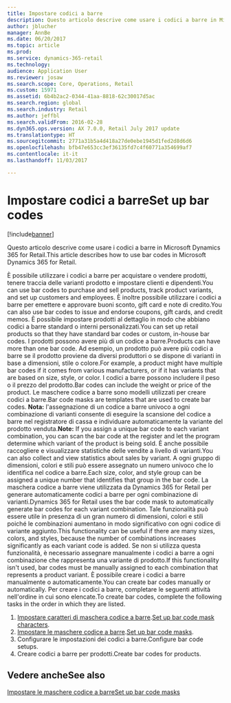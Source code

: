 ```yaml
---
title: Impostare codici a barre
description: Questo articolo descrive come usare i codici a barre in Microsoft Dynamics 365 for Retail.
author: jblucher
manager: AnnBe
ms.date: 06/20/2017
ms.topic: article
ms.prod: 
ms.service: dynamics-365-retail
ms.technology: 
audience: Application User
ms.reviewer: josaw
ms.search.scope: Core, Operations, Retail
ms.custom: 15971
ms.assetid: 6b4b2ac2-0344-41aa-8818-62c30017d5ac
ms.search.region: global
ms.search.industry: Retail
ms.author: jeffbl
ms.search.validFrom: 2016-02-28
ms.dyn365.ops.version: AX 7.0.0, Retail July 2017 update
ms.translationtype: HT
ms.sourcegitcommit: 2771a31b5a4d418a27de0ebe1945d1fed2d8d6d6
ms.openlocfilehash: bfb47e653cc3ef36135fd7c4f60771a354699af7
ms.contentlocale: it-it
ms.lasthandoff: 11/03/2017

---
```


# <a name="set-up-bar-codes"></a><span data-ttu-id="82bd1-103">Impostare codici a barre</span><span class="sxs-lookup"><span data-stu-id="82bd1-103">Set up bar codes</span></span>

[!include[banner](includes/banner.md)]


<span data-ttu-id="82bd1-104">Questo articolo descrive come usare i codici a barre in Microsoft Dynamics 365 for Retail.</span><span class="sxs-lookup"><span data-stu-id="82bd1-104">This article describes how to use bar codes in Microsoft Dynamics 365 for Retail.</span></span>

<span data-ttu-id="82bd1-105">È possibile utilizzare i codici a barre per acquistare o vendere prodotti, tenere traccia delle varianti prodotto e impostare clienti e dipendenti.</span><span class="sxs-lookup"><span data-stu-id="82bd1-105">You can use bar codes to purchase and sell products, track product variants, and set up customers and employees.</span></span> <span data-ttu-id="82bd1-106">È inoltre possibile utilizzare i codici a barre per emettere e approvare buoni sconto, gift card e note di credito.</span><span class="sxs-lookup"><span data-stu-id="82bd1-106">You can also use bar codes to issue and endorse coupons, gift cards, and credit memos.</span></span> <span data-ttu-id="82bd1-107">È possibile impostare prodotti al dettaglio in modo che abbiano codici a barre standard o interni personalizzati.</span><span class="sxs-lookup"><span data-stu-id="82bd1-107">You can set up retail products so that they have standard bar codes or custom, in-house bar codes.</span></span> <span data-ttu-id="82bd1-108">I prodotti possono avere più di un codice a barre.</span><span class="sxs-lookup"><span data-stu-id="82bd1-108">Products can have more than one bar code.</span></span> <span data-ttu-id="82bd1-109">Ad esempio, un prodotto può avere più codici a barre se il prodotto proviene da diversi produttori o se dispone di varianti in base a dimensioni, stile o colore.</span><span class="sxs-lookup"><span data-stu-id="82bd1-109">For example, a product might have multiple bar codes if it comes from various manufacturers, or if it has variants that are based on size, style, or color.</span></span> <span data-ttu-id="82bd1-110">I codici a barre possono includere il peso o il prezzo del prodotto.</span><span class="sxs-lookup"><span data-stu-id="82bd1-110">Bar codes can include the weight or price of the product.</span></span> <span data-ttu-id="82bd1-111">Le maschere codice a barre sono modelli utilizzati per creare codici a barre.</span><span class="sxs-lookup"><span data-stu-id="82bd1-111">Bar code masks are templates that are used to create bar codes.</span></span> <span data-ttu-id="82bd1-112">**Nota:** l'assegnazione di un codice a barre univoco a ogni combinazione di varianti consente di eseguire la scansione del codice a barre nel registratore di cassa e individuare automaticamente la variante del prodotto venduta.</span><span class="sxs-lookup"><span data-stu-id="82bd1-112">**Note:** If you assign a unique bar code to each variant combination, you can scan the bar code at the register and let the program determine which variant of the product is being sold.</span></span> <span data-ttu-id="82bd1-113">È anche possibile raccogliere e visualizzare statistiche delle vendite a livello di varianti.</span><span class="sxs-lookup"><span data-stu-id="82bd1-113">You can also collect and view statistics about sales by variant.</span></span> <span data-ttu-id="82bd1-114">A ogni gruppo di dimensioni, colori e stili può essere assegnato un numero univoco che lo identifica nel codice a barre.</span><span class="sxs-lookup"><span data-stu-id="82bd1-114">Each size, color, and style group can be assigned a unique number that identifies that group in the bar code.</span></span> <span data-ttu-id="82bd1-115">La maschera codice a barre viene utilizzata da Dynamics 365 for Retail per generare automaticamente codici a barre per ogni combinazione di varianti.</span><span class="sxs-lookup"><span data-stu-id="82bd1-115">Dynamics 365 for Retail uses the bar code mask to automatically generate bar codes for each variant combination.</span></span> <span data-ttu-id="82bd1-116">Tale funzionalità può essere utile in presenza di un gran numero di dimensioni, colori e stili poiché le combinazioni aumentano in modo significativo con ogni codice di variante aggiunto.</span><span class="sxs-lookup"><span data-stu-id="82bd1-116">This functionality can be useful if there are many sizes, colors, and styles, because the number of combinations increases significantly as each variant code is added.</span></span> <span data-ttu-id="82bd1-117">Se non si utilizza questa funzionalità, è necessario assegnare manualmente i codici a barre a ogni combinazione che rappresenta una variante di prodotto.</span><span class="sxs-lookup"><span data-stu-id="82bd1-117">If this functionality isn't used, bar codes must be manually assigned to each combination that represents a product variant.</span></span> <span data-ttu-id="82bd1-118">È possibile creare i codici a barre manualmente o automaticamente.</span><span class="sxs-lookup"><span data-stu-id="82bd1-118">You can create bar codes manually or automatically.</span></span> <span data-ttu-id="82bd1-119">Per creare i codici a barre, completare le seguenti attività nell'ordine in cui sono elencate.</span><span class="sxs-lookup"><span data-stu-id="82bd1-119">To create bar codes, complete the following tasks in the order in which they are listed.</span></span>

1.  <span data-ttu-id="82bd1-120">[Impostare caratteri di maschera codice a barre](set-up-bar-code-masks.md).</span><span class="sxs-lookup"><span data-stu-id="82bd1-120">[Set up bar code mask characters](set-up-bar-code-masks.md).</span></span>
2.  <span data-ttu-id="82bd1-121">[Impostare le maschere codice a barre](set-up-bar-code-masks.md).</span><span class="sxs-lookup"><span data-stu-id="82bd1-121">[Set up bar code masks](set-up-bar-code-masks.md).</span></span>
3.  <span data-ttu-id="82bd1-122">Configurare le impostazioni dei codici a barre.</span><span class="sxs-lookup"><span data-stu-id="82bd1-122">Configure bar code setups.</span></span>
4.  <span data-ttu-id="82bd1-123">Creare codici a barre per prodotti.</span><span class="sxs-lookup"><span data-stu-id="82bd1-123">Create bar codes for products.</span></span>


<a name="see-also"></a><span data-ttu-id="82bd1-124">Vedere anche</span><span class="sxs-lookup"><span data-stu-id="82bd1-124">See also</span></span>
--------

[<span data-ttu-id="82bd1-125">Impostare le maschere codice a barre</span><span class="sxs-lookup"><span data-stu-id="82bd1-125">Set up bar code masks</span></span>](set-up-bar-code-masks.md)




